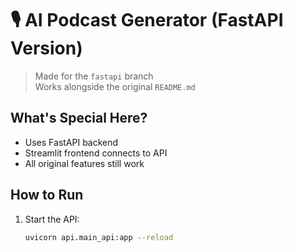 # 🎙️ AI Podcast Generator (FastAPI Version)

> Made for the `fastapi` branch  
> Works alongside the original `README.md`

## What's Special Here?
- Uses FastAPI backend
- Streamlit frontend connects to API
- All original features still work

## How to Run
1. Start the API:
   ```bash
   uvicorn api.main_api:app --reload